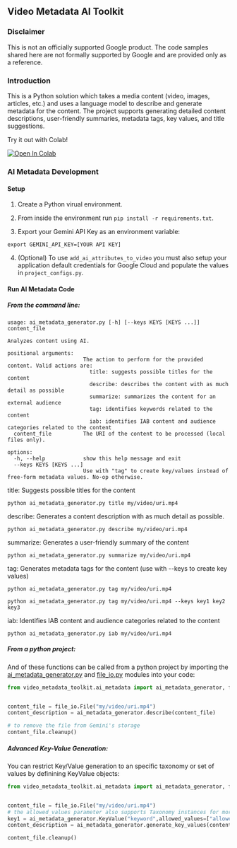 ## **Video Metadata AI Toolkit**

### **Disclaimer**

This is not an officially supported Google product. The code samples shared here
are not formally supported by Google and are provided only as a reference.

### **Introduction**

This is a Python solution which takes a media content (video, images, articles, etc.) and uses a language model to describe and generate metadata for the content. The project supports generating detailed content descriptions, user-friendly summaries, metadata tags, key values, and title suggestions.

Try it out with Colab!

[![Open In Colab](https://colab.research.google.com/assets/colab-badge.svg)](https://colab.research.google.com/github/blob/main/ai_metadata/colab/ai_metadata.ipynb)


### **AI Metadata Development**

#### Setup

1.  Create a Python virual environment.

2.  From inside the environment run `pip install -r requirements.txt`.

3.  Export your Gemini API Key as an environment variable:

```
export GEMINI_API_KEY=[YOUR API KEY]
```

4. (Optional) To use ```add_ai_attributes_to_video``` you must also setup your application default credentials for Google Cloud and populate the values in ```project_configs.py```.

#### **Run AI Metadata Code**

##### From the command line:
```
usage: ai_metadata_generator.py [-h] [--keys KEYS [KEYS ...]]  content_file

Analyzes content using AI.

positional arguments:
                        The action to perform for the provided content. Valid actions are:
                          title: suggests possible titles for the content
                          describe: describes the content with as much detail as possible
                          summarize: summarizes the content for an external audience
                          tag: identifies keywords related to the content
                          iab: identifies IAB content and audience categories related to the content
  content_file          The URI of the content to be processed (local files only).

options:
  -h, --help            show this help message and exit
  --keys KEYS [KEYS ...]
                        Use with "tag" to create key/values instead of free-form metadata values. No-op otherwise.
```

title: Suggests possible titles for the content
```
python ai_metadata_generator.py title my/video/uri.mp4
```
describe: Generates a content description with as much detail as possible.
```
python ai_metadata_generator.py describe my/video/uri.mp4
```

summarize: Generates a user-friendly summary of the content
```
python ai_metadata_generator.py summarize my/video/uri.mp4
```

tag: Generates metadata tags for the content (use with --keys to create key values)
```
python ai_metadata_generator.py tag my/video/uri.mp4
```
```
python ai_metadata_generator.py tag my/video/uri.mp4 --keys key1 key2 key3
```

iab: Identifies IAB content and audience categories related to the content
```
python ai_metadata_generator.py iab my/video/uri.mp4
```


##### From a python project:

And of these functions can be called from a python project by importing the [ai_metadata_generator.py](https://github.com/google-marketing-solutions/video-metadata-ai-toolkit/video-metadata-ai-toolkit/ai_metadata_generator.py) and [file_io.py](https://github.com/google-marketing-solutions/video-metadata-ai-toolkit/video-metadata-ai-toolkit/file_io.py) modules into your code:

```py
from video_metadata_toolkit.ai_metadata import ai_metadata_generator, file_io


content_file = file_io.File("my/video/uri.mp4")
content_description = ai_metadata_generator.describe(content_file)

# to remove the file from Gemini's storage
content_file.cleanup()
```

##### Advanced Key-Value Generation:

You can restrict Key/Value generation to an specific taxonomy or set of values by definining KeyValue objects:

```py
from video_metadata_toolkit.ai_metadata import ai_metadata_generator, file_io


content_file = file_io.File("my/video/uri.mp4")
# the allowed_values parameter also supports Taxonomy instances for more adanced use cases.
key1 = ai_metadata_generator.KeyValue("keyword",allowed_values=["allowed_val1","allowed_val2"])
content_description = ai_metadata_generator.generate_key_values(content_file, [key1])

content_file.cleanup()
```


